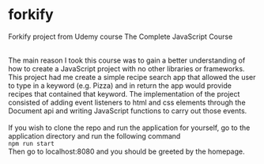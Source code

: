 # forkify
Forkify project from Udemy course The Complete JavaScript Course
<br />
<br />

The main reason I took this course was to gain a better understanding of how to create a JavaScript project with no other libraries or frameworks. This project had me create a simple recipe search app that allowed the user to type in a keyword (e.g. Pizza) and in return the app would provide recipes that contained that keyword. The implementation of the project consisted of adding event listeners to html and css elements through the Document api and writing JavaScript functions to carry out those events.
<br />
<br />
If you wish to clone the repo and run the application for yourself, go to the application directory and run the following command
<br />
`npm run start`
<br />
Then go to localhost:8080 and you should be greeted by the homepage.
